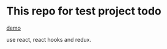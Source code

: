 # This repo for test project todo

[demo](https://f1shez.github.io/todolist/)

use react, react hooks and redux.
